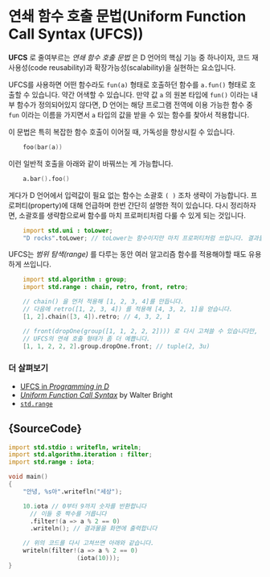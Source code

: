 # 연쇄 함수 호출 문법(Uniform Function Call Syntax (UFCS))

**UFCS** 로 줄여부르는 *연쇄 함수 호출 문법* 은 D 언어의 핵심 기능 중 하나이자, 코드 재사용성(code reusability)과 확장가능성(scalability)을 실현하는 요소입니다.

UFCS를 사용하면 어떤 함수라도 `fun(a)` 형태로 호출하던 함수를 `a.fun()` 형태로 호출할 수 있습니다. 약간 어색할 수 있습니다. 만약 값 `a` 의 원본 타입에 `fun()` 이라는 내부 함수가 정의되어있지 않다면, D 언어는 해당 프로그램 전역에 이용 가능한 함수 중 `fun` 이라는 이름을 가지면서 `a` 타입의 값을 받을 수 있는 함수를 찾아서 적용합니다.

이 문법은 특히 복잡한 함수 호출이 이어질 때, 가독성을 향상시킬 수 있습니다.


```d
    foo(bar(a))
```

이런 일반적 호출을 아래와 같이 바꿔쓰는 게 가능합니다.

```d
    a.bar().foo()
```

게다가 D 언어에서 입력값이 필요 없는 함수는 소괄호 `( )` 조차 생략이 가능합니다. 프로퍼티(property)에 대해 언급하며 한번 간단히 설명한 적이 있습니다. 다시 정리하자면, 소괄호를 생략함으로써 함수를 마치 프로퍼티처럼 다룰 수 있게 되는 것입니다.

```d
    import std.uni : toLower;
    "D rocks".toLower; // toLower는 함수이지만 마치 프로퍼티처럼 쓰입니다. 결과물은 "d rocks" 입니다.
```

UFCS는 *범위 탐색(range)* 를 다루는 동안 여러 알고리즘 함수를 적용해야할 때도 유용하게 쓰입니다.

```d
    import std.algorithm : group;
    import std.range : chain, retro, front, retro;

    // chain() 을 먼저 적용해 [1, 2, 3, 4]를 만듭니다.
    // 다음에 retro([1, 2, 3, 4]) 를 적용해 [4, 3, 2, 1]을 얻습니다.
    [1, 2].chain([3, 4]).retro; // 4, 3, 2, 1

    // front(dropOne(group([1, 1, 2, 2, 2]))) 로 다시 고쳐쓸 수 있습니다만,
    // UFCS의 연쇄 호출 형태가 좀 더 예쁩니다.
    [1, 1, 2, 2, 2].group.dropOne.front; // tuple(2, 3u)
```

### 더 살펴보기

- [UFCS in _Programming in D_](http://ddili.org/ders/d.en/ufcs.html)
- [_Uniform Function Call Syntax_](http://www.drdobbs.com/cpp/uniform-function-call-syntax/232700394) by Walter Bright
- [`std.range`](http://dlang.org/phobos/std_range.html)

## {SourceCode}

```d
import std.stdio : writefln, writeln;
import std.algorithm.iteration : filter;
import std.range : iota;

void main()
{
    "안녕, %s아".writefln("세상");

    10.iota // 0부터 9까지 숫자를 반환합니다
      // 이들 중 짝수를 거릅니다
      .filter!(a => a % 2 == 0)
      .writeln(); // 결과물을 화면에 출력합니다

    // 위의 코드를 다시 고쳐쓰면 아래와 같습니다.
    writeln(filter!(a => a % 2 == 0)
                   (iota(10)));
}
```
